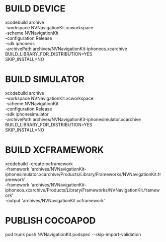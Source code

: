 #  BUILD DEVICE

xcodebuild archive \
-workspace NVNavigationKit.xcworkspace \
-scheme NVNavigationKit \
-configuration Release \
-sdk iphoneos \
-archivePath archives/NVNavigationKit-iphoneos.xcarchive \
BUILD_LIBRARY_FOR_DISTRIBUTION=YES \
SKIP_INSTALL=NO

#  BUILD SIMULATOR

xcodebuild archive \
-workspace NVNavigationKit.xcworkspace \
-scheme NVNavigationKit \
-configuration Release \
-sdk iphonesimulator \
-archivePath archives/NVNavigationKit-iphonesimulator.xcarchive \
BUILD_LIBRARY_FOR_DISTRIBUTION=YES \
SKIP_INSTALL=NO

#  BUILD XCFRAMEWORK

xcodebuild -create-xcframework \
-framework 'archives/NVNavigationKit-iphonesimulator.xcarchive/Products/Library/Frameworks/NVNavigationKit.framework' \
-framework 'archives/NVNavigationKit-iphoneos.xcarchive/Products/Library/Frameworks/NVNavigationKit.framework' \
-output 'archives/NVNavigationKit.xcframework'

#  PUBLISH COCOAPOD

pod trunk push NVNavigationKit.podspec --skip-import-validation
